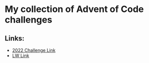 # My collection of Advent of Code challenges

## Links:

- [2022 Challenge Link](https://adventofcode.com/2022)
- [LW Link](https://aoc.lewagon.community/)
